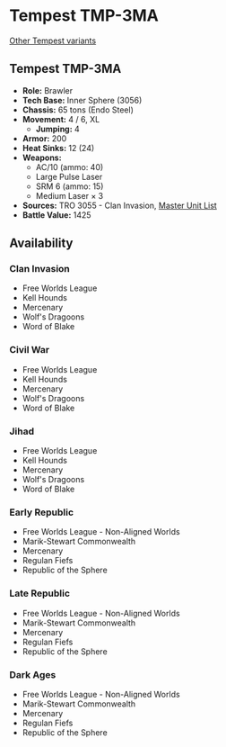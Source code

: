 # Tempest TMP-3MA

[Other Tempest variants](../tempest.md)

## Tempest TMP-3MA
- **Role:** Brawler
- **Tech Base:** Inner Sphere (3056)
- **Chassis:** 65 tons (Endo Steel)
- **Movement:** 4 / 6, XL
  - **Jumping:** 4
- **Armor:** 200
- **Heat Sinks:** 12 (24)
- **Weapons:**
  - AC/10 (ammo: 40)
  - Large Pulse Laser
  - SRM 6 (ammo: 15)
  - Medium Laser × 3
- **Sources:** TRO 3055 - Clan Invasion, [Master Unit List](http://masterunitlist.info/Unit/Details/5189/tempest-tmp-3ma)
- **Battle Value:** 1425

## Availability

### Clan Invasion
- Free Worlds League
- Kell Hounds
- Mercenary
- Wolf's Dragoons
- Word of Blake

### Civil War
- Free Worlds League
- Kell Hounds
- Mercenary
- Wolf's Dragoons
- Word of Blake

### Jihad
- Free Worlds League
- Kell Hounds
- Mercenary
- Wolf's Dragoons
- Word of Blake

### Early Republic
- Free Worlds League - Non-Aligned Worlds
- Marik-Stewart Commonwealth
- Mercenary
- Regulan Fiefs
- Republic of the Sphere

### Late Republic
- Free Worlds League - Non-Aligned Worlds
- Marik-Stewart Commonwealth
- Mercenary
- Regulan Fiefs
- Republic of the Sphere

### Dark Ages
- Free Worlds League - Non-Aligned Worlds
- Marik-Stewart Commonwealth
- Mercenary
- Regulan Fiefs
- Republic of the Sphere

